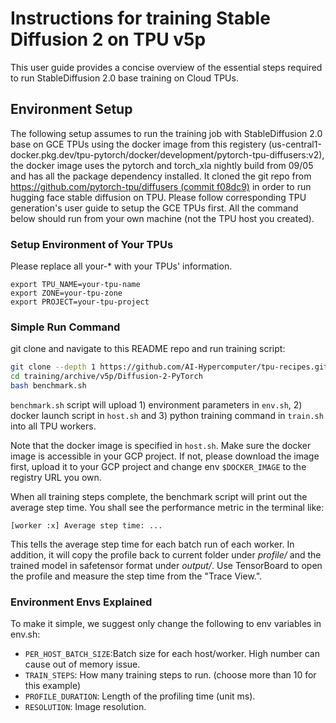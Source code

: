 # Instructions for training Stable Diffusion 2 on TPU v5p


This user guide provides a concise overview of the essential steps required to run StableDiffusion 2.0 base training on Cloud TPUs.


## Environment Setup

The following setup assumes to run the training job with StableDiffusion 2.0 base on GCE TPUs using the docker image from this registery (us-central1-docker.pkg.dev/tpu-pytorch/docker/development/pytorch-tpu-diffusers:v2), the docker image uses the pytorch and torch_xla nightly build from 09/05 and has all the package dependency installed. It cloned the git repo from [https://github.com/pytorch-tpu/diffusers (commit f08dc9)](https://github.com/pytorch-tpu/diffusers/tree/f08dc92db9d7fd7d8d8ad4efcdfee675e2cd26f2) in order to run hugging face stable diffusion on TPU. Please follow corresponding TPU generation's user guide to setup the GCE TPUs first. All the command below should run from your own machine (not the TPU host you created).

### Setup Environment of Your TPUs
Please replace all your-* with your TPUs' information.
```
export TPU_NAME=your-tpu-name
export ZONE=your-tpu-zone
export PROJECT=your-tpu-project
```

### Simple Run Command
git clone and navigate to this README repo and run training script:
```bash
git clone --depth 1 https://github.com/AI-Hypercomputer/tpu-recipes.git
cd training/archive/v5p/Diffusion-2-PyTorch
bash benchmark.sh
```
`benchmark.sh` script will upload 1) environment parameters in `env.sh`,  2) docker launch script in `host.sh` and 3) python training command in `train.sh` into all TPU workers.

Note that the docker image is specified in `host.sh`. Make sure the docker image is accessible in your GCP project. If not, please download the image first, upload it to your GCP project and change env `$DOCKER_IMAGE` to the registry URL you own.

When all training steps complete, the benchmark script will print out the average step time. You shall see the performance metric in the terminal like:
```
[worker :x] Average step time: ...
```
This tells the average step time for each batch run of each worker. In addition, it will copy the profile back to current folder under *profile/* and the trained model in safetensor format under *output/*. Use TensorBoard to open the profile and measure the step time from the "Trace View.".


### Environment Envs Explained

To make it simple, we suggest only change the following to env variables in env.sh:
*   `PER_HOST_BATCH_SIZE`:Batch size for each host/worker. High number can cause out of memory issue.
*   `TRAIN_STEPS`: How many training steps to run. (choose more than 10 for this example)
*   `PROFILE_DURATION`: Length of the profiling time (unit ms).
*   `RESOLUTION`: Image resolution.
